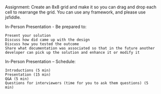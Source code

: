 Assignment: Create an 8x8 grid and make it so you can drag and drop each cell to rearrange the grid.  You can use any framework, and please use jsfiddle.

 

In-Person Presentation - Be prepared to:

    Present your solution
    Discuss how did came up with the design
    Discuss how you tested the outcome
    Share what documentation was associated so that in the future another developer can pick up the solution and enhance it or modify it

 

In-Person Presentation – Schedule:

    Introductions (5 min)
    Presentation (15 min)
    Q&A (5 min)
    Questions for interviewers (time for you to ask them questions) (5 min)

 